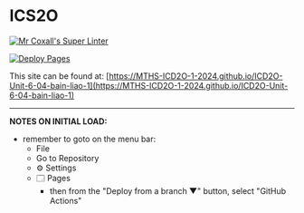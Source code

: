# ICS2O

[![Mr Coxall's Super Linter](https://github.com/MTHS-ICD2O-1-2024/ICD2O-Unit-6-04-bain-liao-1/workflows/Mr%20Coxall's%20Super%20Linter/badge.svg)](https://github.com/MTHS-ICD2O-1-2024/ICD2O-Unit-6-04-bain-liao-1/actions)

[![Deploy Pages](https://github.com/MTHS-ICD2O-1-2024/ICD2O-Unit-6-04-bain-liao-1/workflows/Deploy%20Pages/badge.svg)](https://github.com/MTHS-ICD2O-1-2024/ICD2O-Unit-6-04-bain-liao-1/actions)

This site can be found at: [https://MTHS-ICD2O-1-2024.github.io/ICD2O-Unit-6-04-bain-liao-1](https://MTHS-ICD2O-1-2024.github.io/ICD2O-Unit-6-04-bain-liao-1)

---

**NOTES ON INITIAL LOAD:**
- remember to goto on the menu bar:
  - File
  - Go to Repository
  - ⚙ Settings
  - 🗔 Pages
    - then from the "Deploy from a branch ▼" button, select "GitHub Actions"
